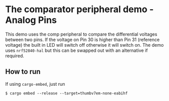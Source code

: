 # The comparator peripheral demo - Analog Pins

 This demo uses the comp peripheral to compare the differential voltages between two pins. If the voltage on Pin 30 is higher than Pin 31 (reference voltage) the built in LED will switch off otherwise it will switch on. The demo uses `nrf52840-hal` but this can be swapped out with an alternative if required.

## How to run

If using `cargo-embed`, just run

```console
$ cargo embed --release --target=thumbv7em-none-eabihf
```